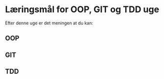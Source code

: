 # Læringsmål for OOP, GIT og TDD uge

Efter denne uge er det meningen at du kan:

## OOP

## GIT

## TDD
